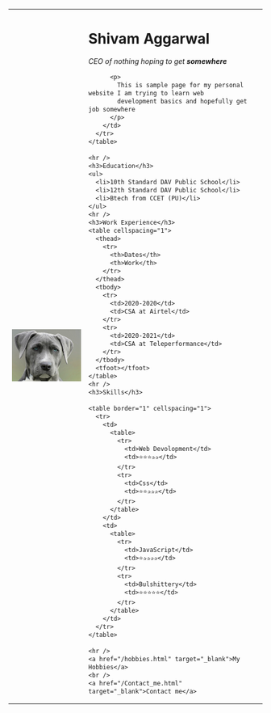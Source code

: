 <!DOCTYPE html>
<html lang="en">
  <head>
    <meta charset="UTF-8" />
    <meta http-equiv="X-UA-Compatible" content="IE=edge" />
    <meta name="viewport" content="width=device-width, initial-scale=1.0" />
    <title>Shivam's Personal site</title>
  </head>
  <body>
    <table cellspacing="40">
      <tr>
        <td>
          <img
            src="/image/pexels-alexandru-rotariu-733416.jpg"
            alt="profile pic"
            width="300"
            length="400"
          />
        </td>
        <td>
          <h1>Shivam Aggarwal</h1>
          <p>
            <em> CEO of nothing hoping to get <strong> somewhere </strong> </em>
          </p>

          <p>
            This is sample page for my personal website I am trying to learn web
            development basics and hopefully get job somewhere
          </p>
        </td>
      </tr>
    </table>

    <hr />
    <h3>Education</h3>
    <ul>
      <li>10th Standard DAV Public School</li>
      <li>12th Standard DAV Public School</li>
      <li>Btech from CCET (PU)</li>
    </ul>
    <hr />
    <h3>Work Experience</h3>
    <table cellspacing="1">
      <thead>
        <tr>
          <th>Dates</th>
          <th>Work</th>
        </tr>
      </thead>
      <tbody>
        <tr>
          <td>2020-2020</td>
          <td>CSA at Airtel</td>
        </tr>
        <tr>
          <td>2020-2021</td>
          <td>CSA at Teleperformance</td>
        </tr>
      </tbody>
      <tfoot></tfoot>
    </table>
    <hr />
    <h3>Skills</h3>

    <table border="1" cellspacing="1">
      <tr>
        <td>
          <table>
            <tr>
              <td>Web Devolopment</td>
              <td>⭐⭐⭐✰✰</td>
            </tr>
            <tr>
              <td>Css</td>
              <td>⭐⭐✰✰✰</td>
            </tr>
          </table>
        </td>
        <td>
          <table>
            <tr>
              <td>JavaScript</td>
              <td>⭐✰✰✰✰</td>
            </tr>
            <tr>
              <td>Bulshittery</td>
              <td>⭐⭐⭐⭐⭐</td>
            </tr>
          </table>
        </td>
      </tr>
    </table>

    <hr />
    <a href="/hobbies.html" target="_blank">My Hobbies</a>
    <br />
    <a href="/Contact_me.html" target="_blank">Contact me</a>
  </body>
</html>
